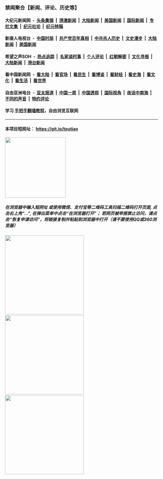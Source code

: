 ### 禁闻聚合【新闻、评论、历史等】

#### 大纪元新闻网 &nbsp;-&nbsp; [头条集锦](indexes/E头条集锦.md?t=02031622) &nbsp;|&nbsp; [港澳新闻](indexes/E港澳新闻.md?t=02031622)  &nbsp;|&nbsp; [大陆新闻](indexes/E大陆新闻.md?t=02031622) &nbsp;|&nbsp; [美国新闻](indexes/E美国新闻.md?t=02031622) &nbsp;|&nbsp; [国际新闻](indexes/E国际新闻.md?t=02031622) &nbsp;|&nbsp; [专栏文集](indexes/E专栏文集.md?t=02031622) &nbsp;|&nbsp; [纪元社论](indexes/E纪元社论.md?t=02031622) &nbsp;|&nbsp; [纪元特稿](indexes/E纪元特稿.md?t=02031622) 

#### 新唐人电视台 &nbsp;-&nbsp; [中国时局](indexes/N中国时局.md?t=02031622) &nbsp;|&nbsp; [共产党百年真相](indexes/N共产党百年真相.md?t=02031622) &nbsp;|&nbsp; [中共杀人历史](indexes/N中共杀人历史.md?t=02031622) &nbsp;|&nbsp; [文史漫步](indexes/N文史漫步.md?t=02031622) &nbsp;|&nbsp; [大陆新闻](indexes/N大陆新闻.md?t=02031622) &nbsp;|&nbsp; [美国新闻](indexes/N美国新闻.md?t=02031622)

#### 希望之声SOH &nbsp;-&nbsp; [热点追踪](indexes/H热点追踪.md?t=02031622) &nbsp;|&nbsp; [名家谈时事](indexes/H名家谈时事.md?t=02031622) &nbsp;|&nbsp; [个人评论](indexes/H个人评论.md?t=02031622)  &nbsp;|&nbsp; [红朝解密](indexes/H红朝解密.md?t=02031622) &nbsp;|&nbsp; [文化寻根](indexes/H文化寻根.md?t=02031622) &nbsp;|&nbsp; [大陆新闻](indexes/H大陆新闻.md?t=02031622) &nbsp;|&nbsp; [港台新闻](indexes/H港台新闻.md?t=02031622)

#### 看中国新闻网 &nbsp;-&nbsp; [看大陆](indexes/S看大陆.md?t=02031622) &nbsp;|&nbsp; [看官场](indexes/S看官场.md?t=02031622) &nbsp;|&nbsp; [看民生](indexes/S看民生.md?t=02031622)  &nbsp;|&nbsp; [看博谈](indexes/S看博谈.md?t=02031622) &nbsp;|&nbsp; [看财经](indexes/S看财经.md?t=02031622) &nbsp;|&nbsp; [看史海](indexes/S看史海.md?t=02031622) &nbsp;|&nbsp; [看文化](indexes/S看文化.md?t=02031622) &nbsp;|&nbsp; [看生活](indexes/S看生活.md?t=02031622) &nbsp;|&nbsp; [看世界](indexes/S看世界.md?t=02031622)

#### 自由亚洲电台 &nbsp;-&nbsp; [亚太报道](indexes/R亚太报道.md?t=02031622) &nbsp;|&nbsp; [中国一周](indexes/R中国一周.md?t=02031622) &nbsp;|&nbsp; [中国透视](indexes/R中国透视.md?t=02031622)  &nbsp;|&nbsp; [国际视角](indexes/R国际视角.md?t=02031622) &nbsp;|&nbsp; [夜话中南海](indexes/R夜话中南海.md?t=02031622) &nbsp;|&nbsp; [不同的声音](indexes/R不同的声音.md?t=02031622) &nbsp;|&nbsp; [特约评论](indexes/R特约评论.md?t=02031622)

#### 学习 [手把手翻墙教程](https://github.com/gfw-breaker/guides/wiki)，自由浏览互联网

----

#### 本项目短网址： https://git.io/toutiao
<img src="https://raw.githubusercontent.com/gfw-breaker/banned-news/master/scripts/img/qr.png" width="200px"/>  

##### 在浏览器中输入短网址 或使用微信、支付宝等二维码工具扫描二维码打开页面, 点击右上角"...", 在弹出菜单中点击“在浏览器打开”； 若网页被举报禁止访问，请点击“恢复申请访问”，将链接复制并粘贴到浏览器中打开（请不要使用QQ或360浏览器）

<img src="https://raw.githubusercontent.com/gfw-breaker/banned-news/master/scripts/img/1.png" width="260px"/> &nbsp; <img src="https://raw.githubusercontent.com/gfw-breaker/banned-news/master/scripts/img/2.png" width="260px"/> &nbsp; <img src="https://raw.githubusercontent.com/gfw-breaker/banned-news/master/scripts/img/3.png" width="260px"/>
